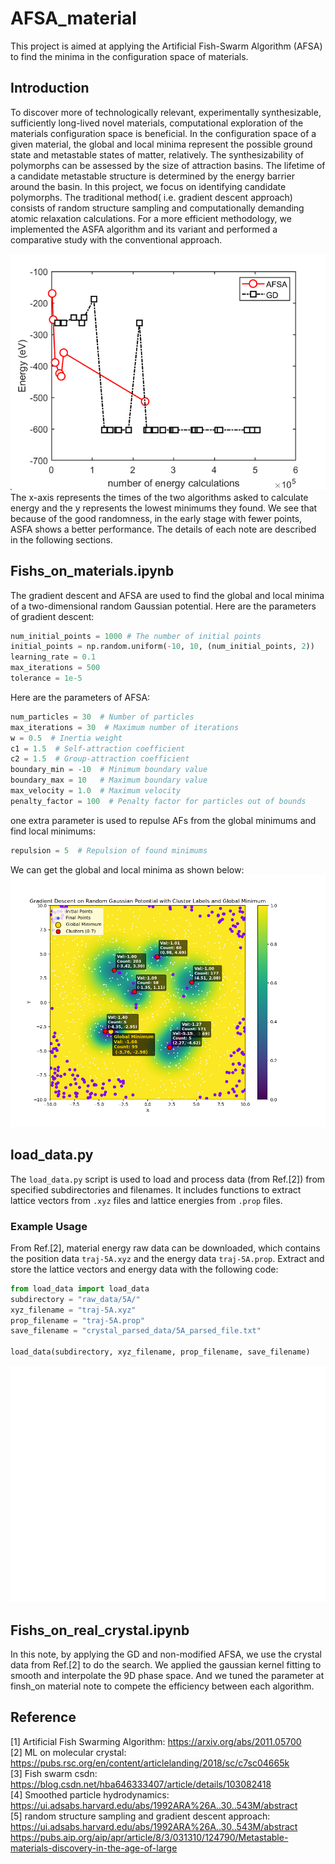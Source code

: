 # AFSA_material

This project is aimed at applying the Artificial Fish-Swarm Algorithm (AFSA) to find the minima in the configuration space of materials. 

## Introduction

To discover more of technologically relevant, experimentally synthesizable, sufficiently long-lived novel materials, computational exploration of the materials configuration space is beneficial. In the configuration space of a given material, the global and local minima represent the possible ground state and metastable states of matter, relatively. The synthesizability of polymorphs can be assessed by the size of attraction basins. The lifetime of a candidate metastable structure is determined by the energy barrier around the basin. In this project, we focus on identifying candidate polymorphs. 
The traditional method( i.e. gradient descent approach) consists of random structure sampling and computationally demanding atomic relaxation calculations. For a more efficient methodology, we implemented the ASFA algorithm and its variant and performed a comparative study with the conventional approach. 

![comparison](https://raw.githubusercontent.com/Johnny880724/AFSA_material/refs/heads/main/images/global%20energy%20minimums%20serach%20competition%20between%20GD%20and%20AFSA.png)
The x-axis represents the times of the two algorithms asked to calculate energy and the y represents the lowest minimums they found. We see that because of the good randomness, in the early stage with fewer points, ASFA shows a better performance. The details of each note are described in the following sections.

## Fishs_on_materials.ipynb
The gradient descent and AFSA are used to find the global and local minima of a two-dimensional random Gaussian potential.
Here are the parameters of gradient descent:
```python
num_initial_points = 1000 # The number of initial points
initial_points = np.random.uniform(-10, 10, (num_initial_points, 2))
learning_rate = 0.1
max_iterations = 500 
tolerance = 1e-5
```
Here are the parameters of AFSA:
```python
num_particles = 30  # Number of particles
max_iterations = 30  # Maximum number of iterations
w = 0.5  # Inertia weight
c1 = 1.5  # Self-attraction coefficient
c2 = 1.5  # Group-attraction coefficient
boundary_min = -10  # Minimum boundary value
boundary_max = 10   # Maximum boundary value
max_velocity = 1.0  # Maximum velocity
penalty_factor = 100  # Penalty factor for particles out of bounds
```
one extra parameter is used to repulse AFs from the global minimums and find local minimums:
```python
repulsion = 5  # Repulsion of found minimums 
```
We can get the global and local minima as shown below:
![GD](https://github.com/Johnny880724/AFSA_material/blob/main/images/Gradient%20Descent.png)

## load_data.py
The `load_data.py` script is used to load and process data (from Ref.[2]) from specified subdirectories and filenames. It includes functions to extract lattice vectors from `.xyz` files and lattice energies from `.prop` files.

### Example Usage
From Ref.[2], material energy raw data can be downloaded, which contains the position data `traj-5A.xyz` and the energy data `traj-5A.prop`. Extract and store the lattice vectors and energy data with the following code:
```python
from load_data import load_data
subdirectory = "raw_data/5A/"
xyz_filename = "traj-5A.xyz"
prop_filename = "traj-5A.prop"
save_filename = "crystal_parsed_data/5A_parsed_file.txt"

load_data(subdirectory, xyz_filename, prop_filename, save_filename)
```

![contour_plot](https://github.com/Johnny880724/AFSA_material/blob/main/images/Contour_Plot.png)

## Fishs_on_real_crystal.ipynb
In this note, by applying the GD and non-modified AFSA, we use the crystal data from Ref.[2] to do the search. We applied the gaussian kernel fitting to smooth and interpolate the 9D phase space. And we tuned the parameter at finsh_on material note to compete the efficiency between each algorithm.

## Reference
[1] Artificial Fish Swarming Algorithm: https://arxiv.org/abs/2011.05700 <br />
[2] ML on molecular crystal: https://pubs.rsc.org/en/content/articlelanding/2018/sc/c7sc04665k <br />
[3] Fish swarm csdn: https://blog.csdn.net/hba646333407/article/details/103082418 <br />
[4] Smoothed particle hydrodynamics: https://ui.adsabs.harvard.edu/abs/1992ARA%26A..30..543M/abstract <br />
[5] random structure sampling and gradient descent approach: https://ui.adsabs.harvard.edu/abs/1992ARA%26A..30..543M/abstract <br />
https://pubs.aip.org/aip/apr/article/8/3/031310/124790/Metastable-materials-discovery-in-the-age-of-large
